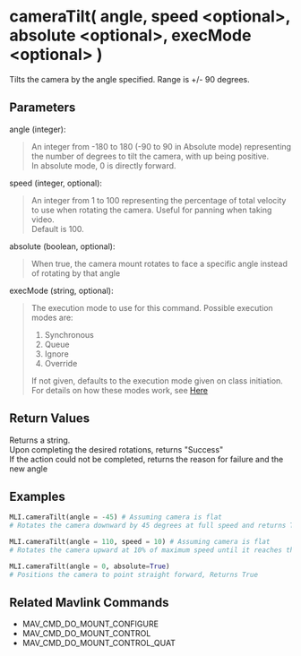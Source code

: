 # cameraTilt( angle, speed \<optional>, absolute \<optional>, execMode \<optional> )

Tilts the camera by the angle specified. Range is +/- 90 degrees.

## Parameters

angle (integer):  
> An integer from -180 to 180 (-90 to 90 in Absolute mode) representing the number of degrees to tilt the camera, with up being positive.  
> In absolute mode, 0 is directly forward.

speed (integer, optional):  
> An integer from 1 to 100 representing the percentage of total velocity to use when rotating the camera. Useful for panning when taking video.  
> Default is 100.

absolute (boolean, optional):
> When true,  the camera mount rotates to face a specific angle instead of rotating by that angle

execMode (string, optional):
> The execution mode to use for this command. Possible execution modes are:
>
> 1. Synchronous
> 1. Queue
> 1. Ignore
> 1. Override
>
> If not given, defaults to the execution mode given on class initiation.  
> For details on how these modes work, see [Here](../executionModes.md)

## Return Values

Returns a string.  
Upon completing the desired rotations, returns "Success"  
If the action could not be completed, returns the reason for failure and the new angle

## Examples

```py
MLI.cameraTilt(angle = -45) # Assuming camera is flat
# Rotates the camera downward by 45 degrees at full speed and returns True

MLI.cameraTilt(angle = 110, speed = 10) # Assuming camera is flat
# Rotates the camera upward at 10% of maximum speed until it reaches the limit of +90 degrees, Returns "Reached max angle. Angle=90"

MLI.cameraTilt(angle = 0, absolute=True)
# Positions the camera to point straight forward, Returns True
```

## Related Mavlink Commands

- MAV_CMD_DO_MOUNT_CONFIGURE
- MAV_CMD_DO_MOUNT_CONTROL
- MAV_CMD_DO_MOUNT_CONTROL_QUAT
